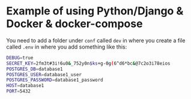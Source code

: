 # Example of using Python/Django & Docker & docker-compose
You need to add a folder under `conf` called `dev` in where you create a file called `.env` in where you add something like this:

```bash
DEBUG=true
SECRET_KEY=2fm3t#3i!6u0&_752y0n$ks+g-0g(6^d6*bc&@7c2o3i78eios
POSTGRES_DB=database1
POSTGRES_USER=database1_user
POSTGRES_PASSWORD=database1_password
HOST=database1
PORT=5432
```
